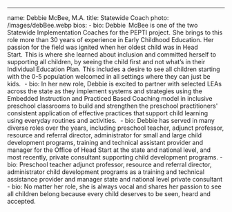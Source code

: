 ---

name: Debbie McBee, M.A.
title: Statewide Coach
photo: /images/debBee.webp
bios:
    - bio: Debbie  McBee is one of the two Statewide Implementation Coaches for the PEPTI project.  She brings to this role more than 30 years of experience in Early Childhood Education. Her passion for the field was ignited when her oldest child was in Head Start.  This is where she learned about inclusion and committed herself to supporting all children, by seeing the child first and not what’s in their Individual Education Plan.  This includes a desire to see all children starting with the 0-5 population welcomed in all settings where they can just be kids.   
    - bio: In her new role, Debbie is excited to partner with selected LEAs across the state as they implement systems and strategies using the Embedded Instruction and Practiced Based Coaching model in inclusive preschool classrooms to build and strengthen the preschool practitioners' consistent application of effective practices that support child learning using everyday routines and activities.   
    - bio: Debbie has served in many diverse roles over the years, including preschool teacher, adjunct professor, resource and referral director, administrator for small and large child development programs, training and technical assistant provider and manager for the Office of Head Start at the state and national level, and most recently, private consultant supporting child development programs.
    - bio: Preschool teacher adjunct professor, resource and referral director, administrator child development programs as a training and technical assistance provider and manager state and national level private consultant 
    - bio: No matter her role, she is always vocal and shares her passion to see all children belong because every child deserves to be seen, heard and accepted.   